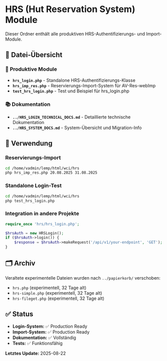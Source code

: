 # HRS (Hut Reservation System) Module

Dieser Ordner enthält alle produktiven HRS-Authentifizierungs- und Import-Module.

## 📁 Datei-Übersicht

### 🔧 **Produktive Module**
- **`hrs_login.php`** - Standalone HRS-Authentifizierungs-Klasse
- **`hrs_imp_res.php`** - Reservierungs-Import-System für AV-Res-webImp
- **`test_hrs_login.php`** - Test und Beispiel für hrs_login.php

### 📚 **Dokumentation**
- **`../HRS_LOGIN_TECHNICAL_DOCS.md`** - Detaillierte technische Dokumentation
- **`../HRS_SYSTEM_DOCS.md`** - System-Übersicht und Migration-Info

## 🚀 **Verwendung**

### Reservierungs-Import
```bash
cd /home/vadmin/lemp/html/wci/hrs
php hrs_imp_res.php 20.08.2025 31.08.2025
```

### Standalone Login-Test
```bash
cd /home/vadmin/lemp/html/wci/hrs
php test_hrs_login.php
```

### Integration in andere Projekte
```php
require_once 'hrs/hrs_login.php';

$hrsAuth = new HRSLogin();
if ($hrsAuth->login()) {
    $response = $hrsAuth->makeRequest('/api/v1/your-endpoint', 'GET');
}
```

## 🗂️ **Archiv**

Veraltete experimentelle Dateien wurden nach `../papierkorb/` verschoben:
- `hrs.php` (experimentell, 32 Tage alt)
- `hrs-simple.php` (experimentell, 32 Tage alt) 
- `hrs-fileget.php` (experimentell, 32 Tage alt)

## ✅ **Status**

- **Login-System:** ✅ Production Ready
- **Import-System:** ✅ Production Ready  
- **Dokumentation:** ✅ Vollständig
- **Tests:** ✅ Funktionsfähig

**Letztes Update:** 2025-08-22
